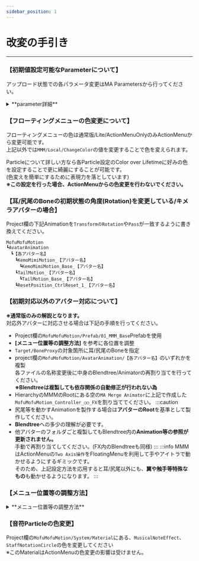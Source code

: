 ```yaml
---
sidebar_position: 1
---
```


# 改変の手引き
----
### 【初期値設定可能なParameterについて】
アップロード状態での各パラメータ変更はMA Parametersから行ってください。
<details>
<summary>**parameter詳細**</summary>

- **[MMM/Local/ChangeColor]**
        - 色変更の値です。
        - 初期設定はアバターに応じて異なります。初期設定は0.1です。
- **[MMM/Sync/FluffyTouchAudio_ON]**
        - 耳/尻尾で触れた際の音の設定です。
        - 初期設定はONです。
- **[MMM/Local/Self_FluffyTouchAudio]**
        - 耳/尻尾で触れた際の音をLocalで聞こえるようにするかの設定です。
        - 初期設定はONです。
- **[MMM/Local/SoundVizParticle]**
        - 音符/五線譜Particleを表示するかどうかの設定です。  
        この設定は**アップロード時のみ有効**です。
        - 初期設定はONです。
- **[MMM/Local/EyeMode_SubMenu_SetHoldTime]**
        - アイトラ使用時のモード切替時に何秒選択し続けたら切り替わるかの時間設定です。
        - 初期設定は1です。
- **[MMM/Local/EyeMovementRange_Multiplvalue]**
        - アイトラ使用時の可動範囲の調整倍率です。
        - 初期設定は0.5です。
- **[MMM/Local/EyeMenu_Resize]**
        - Localのアイメニューのサイズです。
        - 初期設定は0.5です。
- **[MMM/Local/EyeMenu_Redepth]**
        - Localのアイメニューの奥行の調整です。
        - 初期設定は0.5です。
- **[MMM/Local/EyeMenu_Reposition_X]**
        - Localのアイメニューの表示位置調整のX軸の値です。
        - 初期設定は0です。
- **[MMM/Local/EyeMenu_Reposition_Y]**
        - Localのアイメニューの表示位置調整のY軸の値です。
        - 初期設定は0です。
</details>

### 【フローティングメニューの色変更について】
フローティングメニューの色は通常版/Lite/ActionMenuOnlyのみActionMenuから変更可能です。  
上記以外では```MMM/Local/ChangeColor```の値を変更することで色を変えられます。  

Particleについて詳しい方なら各Particle設定のColor over Lifetimeに好みの色を設定することで更に綺麗にすることが可能です。  
(色変えを簡単にするために表現力を落としています)  
**※この設定を行った場合、ActionMenuからの色変更を行わないでください。**


### 【耳/尻尾のBoneの初期状態の角度(Rotation)を変更している/キメラアバターの場合】
Project欄の下記Animationを```TransformのRotation```や```Pass```が一致するように書き換えてください。  
```
MofuMofuMotion
┗AvatarAnimation
　┗【各アバター名】
　　┗KemoMimiMotion_【アバター名】
　　　┗KemoMimiMotion_Base_【アバター名】
　　┗TailMotion_【アバター名】
　　　┗TailMotion_Base_【アバター名】
　　┗ResetPosition_CtrlReset_1_【アバター名】
```
### 【初期対応以外のアバター対応について】
**※通常版のみの解説となります。**  
対応外アバターに対応させる場合は下記の手順を行ってください。  

- Project欄の```MofuMofuMotion/Prefab/01_MMM_Base```Prefabを使用  
- **[メニュー位置等の調整方法]** を参考に各位置を調整  
- ```Target/BoneProxy```の対象箇所に耳/尻尾のBoneを指定  
- project欄の```MofuMofuMotion/AvatarAnimation/【各アバター名】```のいずれかを複製  
各ファイルの名称変更後に中身のBlendtree/Animatorの再割り当てを行ってください。  
**※Blendtreeは複製しても依存関係の自動修正が行われない為**
- HierarchyのMMMのRootにある空の```MA Merge Animator```に上記で作成した```MofuMofuMotion_Controller_○○_FX```を割り当ててください。
:::caution
- 尻尾等を動かすAnimationを製作する場合は**アバターのRoot**を基準として製作してください。  
- **Blendtree**への多少の理解が必要です。  
- 他アバターのフォルダごと複製してもBlendtree内の**Animation等の参照が更新されません。**  
手動で再割り当てしてください。(FX内のBlendtreeも同様)
:::
:::info
MMMはActionMenuの```Two Axis操作```をFloatingMenuを利用して手やアイトラで動かせるようにするギミックです。  
そのため、上記設定方法を応用すると耳/尻尾以外にも、**翼や触手等特殊なもの**も動かせるようになります。
:::

### 【メニュー位置等の調整方法】
<details>
<summary>**メニュー位置等の調整方法**</summary>

- **【メニュー位置/サイズ変更】**  
    下記にある各Targetの位置を調整してください。  
    各Targetには**EditorOnly設定のメニューの大きさや位置が分かるモデル**を追加しているのでそちらを参考に位置調整してください。  
    ```
    MofuMofuMotion～
    ┗Target
    　┗Target_LowerArm
    　　┗Idle_Position◀　…バングルモード時の待機状態位置/サイズ変更
    　┗Target_IndexProximal
    　　┗Ring_Idle_Position◀　…リングモード時の待機状態位置/サイズ変更
    　┗Target_Menu_Position
    　　┗Hand_Menu_Position◀　…バングル/リングモード時のメニュー出現位置/サイズ変更
    　┗Target_HeadMenu_Position
    　　┗RightEye_Menu_Position◀　アイトラモード時のメニュー出現位置/サイズ変更
    ```
    - RightEye_Menu_PositionはViewPointによって大きく見え方が変わるため、細かい調整が必要になるかと思われます。  
        **VR内で確認し、全体が視界に映るよう位置/サイズ調整してください。**  
    - Localで細かい位置調整は行えるため、見た目を優先して設定しても大丈夫です。
    :::info
    確認用のモデルは```EditorOnly_DisplayPositionをDisable```にすれば非表示にできます。
    :::

- **【Sender】**  
    下記にあるTargetから位置調整してください。(人差し指の指先の位置)
    ```
    MofuMofuMotion～
    ┗Target
    　┗BoneProxy
    　　┗Target_IndexDistal_L
    　　　┗IndexDistal_L_End◀
    　　┗Target_IndexDistal_R
    　　　┗IndexDistal_R_End◀
    　┗Target_IndexDistal_End(ここからSenderの位置確認が可能)
    ```

- **【Contact】**  
    ギミック起動/終了時のトリガーとなる個所です。  
    下記の各Contact Receiverから位置調整してください。  
    ```
    MofuMofuMotion～
    　┗PB_AD
    　　┗Rx_RightEye◀
    　　┗Rx_Hand_L◀
    　　┗Rx_Hand_R◀
    　　┗Rx_Finger_L◀
    　　┗Rx_Finger_R◀
    ```

- **【Audio】**  
    UIの効果音及び耳/尻尾で触れた際の音の設定です。  
    下記にあるAudioSource、及びVRC Spatial Audio Sourceの設定を変更してください。  
    VolumeはAnimatorで管理しているため、**変更する際はVRC Special Audio SourceのGainを変更**してください  
    ```
    MofuMofuMotion～
    　┗Sound
    ```
</details>

### 【音符Particleの色変更】
Project欄の```MofuMofuMotion/System/Material```にある、```MusicalNoteEffect```、```StaffNotationCircle```の色を変更してください  
※このMaterialはActionMenuの色変更の影響は受けません。
